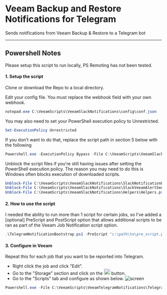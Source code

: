 # Veeam Backup and Restore Notifications for Telegram

Sends notifications from Veeam Backup & Restore to a Telegram bot

---

## Powershell Notes

Please setup this script to run locally, PS Remoting has not been tested.

#### 1. Setup the script

Clone or download the Repo to a local directory. 

Edit your config file. You must replace the webhook field with your own webhook.
 ```PowerShell
notepad.exe C:\VeeamScripts\VeeamSlackNotifications\config\conf.json
```
You may also need to set your PowerShell execution policy to Unrestricted.
```PowerShell
Set-ExecutionPolicy Unrestricted
```
If you don't want to do that, replace the script path in section 5 below with the following
```PowerShell
Powershell.exe -ExecutionPolicy Bypass -File C:\VeeamScripts\VeeamSlackNotifications\SlackNotificationBootstrap.ps1
```
Unblock the script files  if you're still having issues after setting the PowerShell execution policy. The reason you may need to do this is Windows often blocks execution of downloaded scripts.
```PowerShell
Unblock-File C:\VeeamScripts\VeeamSlackNotifications\SlackNotificationBootstrap.ps1
Unblock-File C:\VeeamScripts\VeeamSlackNotifications\SlackVeeamAlertSender.ps1
Unblock-File C:\VeeamScripts\VeeamSlackNotifications\Helpers\Helpers.psm1
```
#### 2. How to use the script

I needed the ability to run more than 1 script for certain jobs, so I've added a [optional] PreScript and PostScript option that allows additional scripts to be ran as part of the Veeam Job Notification script option.

```PowerShell
.\TelegramNotificationBootstrap.ps1 -PreScript "c:\path\to\pre_script.ps1" -PostScript "c:\path\to\post_script.ps1"
```

#### 3. Configure in Veeam
Repeat this for each job that you want to be reported into Telegram.
* Right click the job and click "Edit".
* Go to the "Storage" section and click on the <img src="asset/img/screens/sh-3.png" height="20"> button.
* Go to the "Scripts" tab and configure as shown below.
![screen](asset/img/screens/sh-1.png)

```PowerShell
Powershell.exe -File C:\VeeamScripts\VeeamTelegramNotifications\TelegramNotificationBootstrap.ps1 -PostScript "c:\path\to\post_script.ps1"
```
